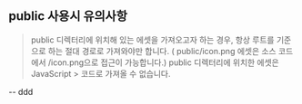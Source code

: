 ## public 사용시 유의사항

> public 디렉터리에 위치해 있는 에셋을 가져오고자 하는 경우, 항상 루트를 기준으로 하는 절대 경로로 가져와야만 합니다. ( public/icon.png 에셋은 소스 코드에서 /icon.png으로 접근이 가능합니다.) public 디렉터리에 위치한 에셋은 JavaScript > 코드로 가져올 수 없습니다.

-- ddd